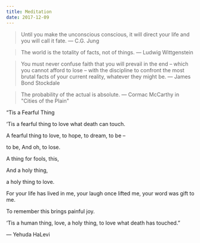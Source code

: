 ```yaml
---
title: Meditation
date: 2017-12-09
---
```


> Until you make the unconscious conscious, it will direct your life and you will call it fate. ― C.G. Jung

> The world is the totality of facts, not of things. ― Ludwig Wittgenstein

> You must never confuse faith that you will prevail in the end – which you cannot afford to lose – with the discipline to confront the most brutal facts of your current reality,
> whatever they might be. ― James Bond Stockdale

> The probability of the actual is absolute. ― Cormac McCarthy in "Cities of the Plain"

<p>
“Tis a Fearful Thing

‘Tis a fearful thing
to love what death can touch.

A fearful thing
to love, to hope, to dream, to be –

to be,
And oh, to lose.

A thing for fools, this,

And a holy thing,

a holy thing
to love.

For your life has lived in me,
your laugh once lifted me,
your word was gift to me.

To remember this brings painful joy.

‘Tis a human thing, love,
a holy thing, to love
what death has touched.”

― Yehuda HaLevi
</p>
